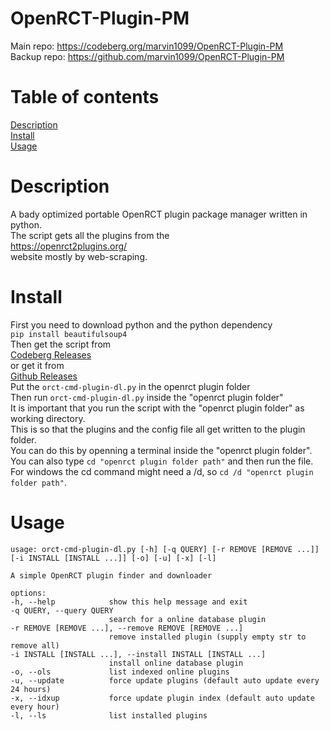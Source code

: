 # OpenRCT-Plugin-PM
Main repo: https://codeberg.org/marvin1099/OpenRCT-Plugin-PM  
Backup repo: https://github.com/marvin1099/OpenRCT-Plugin-PM  

# Table of contents
[Description](#description)  
[Install](#install)  
[Usage](#usage)  

# Description
A bady optimized portable OpenRCT plugin package manager written in python.  
The script gets all the plugins from the   
https://openrct2plugins.org/  
website mostly by web-scraping.  

# Install
First you need to download python and the python dependency  
```pip install beautifulsoup4 ```  
Then get the script from  
[Codeberg Releases](https://codeberg.org/marvin1099/OpenRCT-Plugin-PM/releases)  
or get it from  
[Github Releases](https://github.com/marvin1099/OpenRCT-Plugin-PM/releases)  
Put the ```orct-cmd-plugin-dl.py``` in the openrct plugin folder  
Then run ```orct-cmd-plugin-dl.py``` inside the "openrct plugin folder"  
It is important that you run the script with the "openrct plugin folder" as working directory.  
This is so that the plugins and the config file all get written to the plugin folder.  
You can do this by openning a terminal inside the "openrct plugin folder".  
You can also type ```cd "openrct plugin folder path"``` and then run the file.  
For windows the cd command might need a /d, so ```cd /d "openrct plugin folder path"```.  

# Usage
    usage: orct-cmd-plugin-dl.py [-h] [-q QUERY] [-r REMOVE [REMOVE ...]] [-i INSTALL [INSTALL ...]] [-o] [-u] [-x] [-l]

    A simple OpenRCT plugin finder and downloader

    options:
    -h, --help            show this help message and exit
    -q QUERY, --query QUERY
                          search for a online database plugin
    -r REMOVE [REMOVE ...], --remove REMOVE [REMOVE ...]
                          remove installed plugin (supply empty str to remove all)
    -i INSTALL [INSTALL ...], --install INSTALL [INSTALL ...]
                          install online database plugin
    -o, --ols             list indexed online plugins
    -u, --update          force update plugins (default auto update every 24 hours)
    -x, --idxup           force update plugin index (default auto update every hour)
    -l, --ls              list installed plugins 